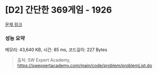 # [D2] 간단한 369게임 - 1926 

[문제 링크](https://swexpertacademy.com/main/code/problem/problemDetail.do?contestProbId=AV5PTeo6AHUDFAUq) 

### 성능 요약

메모리: 43,640 KB, 시간: 85 ms, 코드길이: 227 Bytes



> 출처: SW Expert Academy, https://swexpertacademy.com/main/code/problem/problemList.do